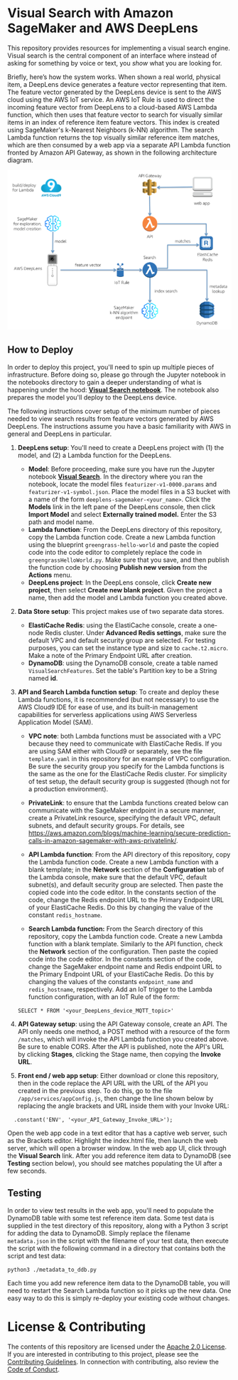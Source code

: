 # Visual Search with Amazon SageMaker and AWS DeepLens

This repository provides resources for implementing a visual search engine. Visual search is the central component of an interface where instead of asking for something by voice or text, you *show* what you are looking for.  

Briefly, here’s how the system works. When shown a real world, physical item, a DeepLens device generates a feature vector representing that item. The feature vector generated by the DeepLens device is sent to the AWS cloud using the AWS IoT service. An AWS IoT Rule is used to direct the incoming feature vector from DeepLens to a cloud-based AWS Lambda function, which then uses that feature vector to search for visually similar items in an index of reference item feature vectors. This index is created using SageMaker's k-Nearest Neighbors (k-NN) algorithm. The search Lambda function returns the top visually similar reference item matches, which are then consumed by a web app via a separate API Lambda function fronted by Amazon API Gateway, as shown in the following architecture diagram.  

![Overview](./images/diagram-large.png)


## How to Deploy

In order to deploy this project, you'll need to spin up multiple pieces of infrastructure.  Before doing so, please go through the Jupyter notebook in the notebooks directory to gain a deeper understanding of what is happening under the hood:  [**Visual Search notebook**](./notebooks/visual-search-feature-generation.ipynb).  The notebook also prepares the model you'll deploy to the DeepLens device.

The following instructions cover setup of the minimum number of pieces needed to view search results from feature vectors generated by AWS DeepLens.  The instructions assume you have a basic familiarity with AWS in general and DeepLens in particular.  

1. **DeepLens setup**:  You'll need to create a DeepLens project with (1) the model, and (2) a Lambda function for the DeepLens.
     - **Model**:  Before proceeding, make sure you have run the Jupyter notebook [**Visual Search**](./notebooks/visual-search-feature-generation.ipynb). In the directory where you ran the notebook, locate the model files ```featurizer-v1-0000.params``` and ```featurizer-v1-symbol.json```. Place the model files in a S3 bucket with a name of the form ```deeplens-sagemaker-<your_name>```.  Click the **Models** link in the left pane of the DeepLens console, then click **Import Model** and select **Externally trained model.**  Enter the S3 path and model name.
     - **Lambda function**:  From the DeepLens directory of this repository, copy the Lambda function code.  Create a new Lambda function using the blueprint ```greengrass-hello-world``` and paste the copied code into the code editor to completely replace the code in ```greengrassHelloWorld.py```.  Make sure that you save, and then publish the function code by choosing **Publish new version** from the **Actions** menu. 
     - **DeepLens project**:  In the DeepLens console, click **Create new project**, then select **Create new blank project**.  Given the project a name, then add the model and Lambda function you created above.  
     
2.  **Data Store setup**:  This project makes use of two separate data stores.
      - **ElastiCache Redis**:  using the ElastiCache console, create a one-node Redis cluster.  Under **Advanced Redis settings**, make sure the default VPC and default security group are selected.  For testing purposes, you can set the instance type and size to ```cache.t2.micro```.  Make a note of the Primary Endpoint URL after creation.  
      - **DynamoDB**:  using the DynamoDB console, create a table named ```VisualSearchFeatures```.  Set the table's Partition key to be a String named **id**.  
     
3.  **API and Search Lambda function setup**:  To create and deploy these Lambda functions, it is recommended (but not necessary) to use the AWS Cloud9 IDE for ease of use, and its built-in management capabilities for serverless applications using AWS Serverless Application Model (SAM).
      - **VPC note**:  both Lambda functions must be associated with a VPC because they need to communicate with ElastiCache Redis.  If you are using SAM either with Cloud9 or separately, see the file ```template.yaml``` in this repository for an example of VPC configuration.  Be sure the security group you specify for the Lambda functions is the same as the one for the ElastiCache Redis cluster.  For simplicity of test setup, the default security group is suggested (though not for a production environment).  
      - **PrivateLink**:  to ensure that the Lambda functions created below can communicate with the SageMaker endpoint in a secure manner, create a PrivateLink resource, specifying the default VPC, default subnets, and default security groups. For details, see https://aws.amazon.com/blogs/machine-learning/secure-prediction-calls-in-amazon-sagemaker-with-aws-privatelink/.  
      - **API Lambda function**:  From the API directory of this repository, copy the Lambda function code.  Create a new Lambda function with a blank template; in the **Network** section of the **Configuration** tab of the Lambda console, make sure that the default VPC, default subnet(s), and default security group are selected. Then paste the copied code into the code editor. In the constants section of the code, change the Redis endpoint URL to the Primary Endpoint URL of your ElastiCache Redis.  Do this by changing the value of the constant ```redis_hostname```.
      
      - **Search Lambda function:**  From the Search directory of this repository, copy the Lambda function code.  Create a new Lambda function with a blank template.  Similarly to the API function, check the **Network** section of the configuration. Then paste the copied code into the code editor. In the constants section of the code, change the SageMaker endpoint name and Redis endpoint URL to the Primary Endpoint URL of your ElastiCache Redis.  Do this by changing the values of the constants ```endpoint_name``` and ```redis_hostname```, respectively.  Add an IoT trigger to the Lambda function configuration, with an IoT Rule of the form:
      ```
      SELECT * FROM '<your_DeepLens_device_MQTT_topic>'
      ```
      
4.  **API Gateway setup**:  using the API Gateway console, create an API.  The API only needs one method, a POST method with a resource of the form ```/matches```, which will invoke the API Lambda function you created above.  Be sure to enable CORS.  After the API is published, note the API's URL by clicking **Stages**, clicking the Stage name, then copying the **Invoke URL**.

5.  **Front end / web app setup**:  Either download or clone this repository, then in the code replace the API URL with the URL of the API you created in the previous step.  To do this, go to the file ```/app/services/appConfig.js```, then change the line shown below by replacing the angle brackets and URL inside them with your Invoke URL:
```
  .constant('ENV', '<your_API_Gateway_Invoke_URL>');
```
Open the web app code in a text editor that has a captive web server, such as the Brackets editor.  Highlight the index.html file, then launch the web server, which will open a browser window.  In the web app UI, click through the **Visual Search** link. After you add reference item data to DynamoDB (see **Testing** section below), you should see matches populating the UI after a few seconds.


## Testing

In order to view test results in the web app, you'll need to populate the DynamoDB table with some test reference item data.  Some test data is supplied in the test directory of this repository, along with a Python 3 script for adding the data to DynamoDB.  Simply replace the filename ```metadata.json``` in the script with the filename of your test data, then execute the script with the following command in a directory that contains both the script and test data:

```
python3 ./metadata_to_ddb.py
```

Each time you add new reference item data to the DynamoDB table, you will need to restart the Search Lambda function so it picks up the new data.  One easy way to do this is simply re-deploy your existing code without changes.  



# License & Contributing

The contents of this repository are licensed under the [Apache 2.0 License](./LICENSE). 
If you are interested in contributing to this project, please see the [Contributing Guidelines](./contributing/CONTRIBUTING.md).  In connection with contributing, also review the [Code of Conduct](./contributing/CODE_OF_CONDUCT.md).

